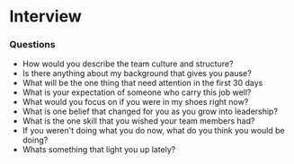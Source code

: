 # Interview 

### Questions
- How would you describe the team culture and structure?
- Is there anything about my background that gives you pause?
- What will be the one thing that need attention in the first 30 days
- What is your expectation of someone who carry this job well?
- What would you focus on if you were in my shoes right now?
- What is one belief that changed for you as you grow into leadership?
- What is the one skill that you wished your team members had?
- If you weren't doing what you do now, what do you think you would be doing?
- Whats something that light you up lately?
